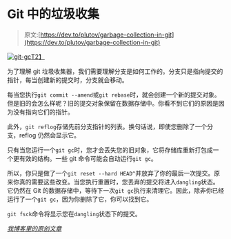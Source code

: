 # Git 中的垃圾收集

> 原文:[https://dev.to/plutov/garbage-collection-in-git](https://dev.to/plutov/garbage-collection-in-git)

[![git-gc](../Images/11104a643a12c1d5a7d19fb1f825853f.png)T2】](https://res.cloudinary.com/practicaldev/image/fetch/s--XRFibc9E--/c_limit%2Cf_auto%2Cfl_progressive%2Cq_auto%2Cw_880/http://pliutau.com/git-gc.png)

为了理解 git 垃圾收集器，我们需要理解分支是如何工作的。分支只是指向提交的指针，每当创建新的提交时，分支就会移动。

每当您执行`git commit --amend`或`git rebase`时，就会创建一个新的提交对象。但是旧的会怎么样呢？旧的提交对象保留在数据存储中。你看不到它们的原因是因为没有指向它们的指针。

此外，`git reflog`存储先前分支指针的列表。换句话说，即使您删除了一个分支，reflog 仍然会显示它。

只有当您运行一个`git gc`时，您才会丢失您的旧对象，它将存储库重新打包成一个更有效的结构。一些 git 命令可能会自动运行`git gc`。

所以，你只是做了一个`git reset --hard HEAD^`并放弃了你的最后一次提交。原来你真的需要这些改变。当您执行重置时，您丢弃的提交将进入`dangling`状态。它仍然在 Git 的数据存储中，等待下一次`git gc`执行来清理它。因此，除非你已经运行了一个`git gc`，因为你删除了它，你可以找到它。

`git fsck`命令将显示您在`dangling`状态下的提交。

*[我博客里的原创文章](http://pliutau.com/git-gc/)*
